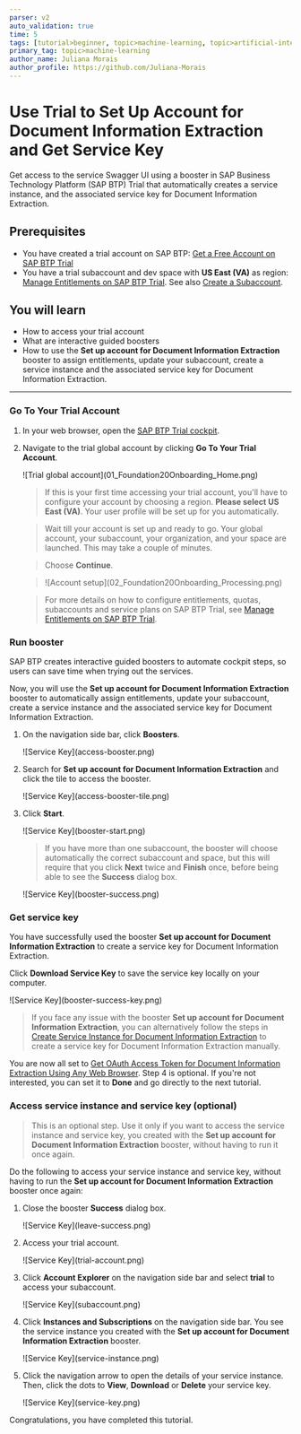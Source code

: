 ```yaml
---
parser: v2
auto_validation: true
time: 5
tags: [tutorial>beginner, topic>machine-learning, topic>artificial-intelligence, topic>cloud, software-product>sap-business-technology-platform, software-product>sap-ai-services, software-product>document-information-extraction]
primary_tag: topic>machine-learning
author_name: Juliana Morais
author_profile: https://github.com/Juliana-Morais
---
```


# Use Trial to Set Up Account for Document Information Extraction and Get Service Key
<!-- description --> Get access to the service Swagger UI using a booster in SAP Business Technology Platform (SAP BTP) Trial that automatically creates a service instance, and the associated service key for Document Information Extraction.

## Prerequisites
- You have created a trial account on SAP BTP: [Get a Free Account on SAP BTP Trial](hcp-create-trial-account)
- You have a trial subaccount and dev space with **US East (VA)** as region: [Manage Entitlements on SAP BTP Trial](cp-trial-entitlements). See also [Create a Subaccount](https://help.sap.com/viewer/65de2977205c403bbc107264b8eccf4b/Cloud/en-US/261ba9ca868f469baf64c22257324a75.html).

## You will learn
  - How to access your trial account
  - What are interactive guided boosters
  - How to use the **Set up account for Document Information Extraction** booster to assign entitlements, update your subaccount, create a service instance and the associated service key for Document Information Extraction.

---

### Go To Your Trial Account


1. In your web browser, open the [SAP BTP Trial cockpit](https://cockpit.hanatrial.ondemand.com/).

2. Navigate to the trial global account by clicking **Go To Your Trial Account**.

    <!-- border -->![Trial global account](01_Foundation20Onboarding_Home.png)

    >If this is your first time accessing your trial account, you'll have to configure your account by choosing a region. **Please select US East (VA)**. Your user profile will be set up for you automatically.

    >Wait till your account is set up and ready to go. Your global account, your subaccount, your organization, and your space are launched. This may take a couple of minutes.

    >Choose **Continue**.

    ><!-- border -->![Account setup](02_Foundation20Onboarding_Processing.png)

    >For more details on how to configure entitlements, quotas, subaccounts and service plans on SAP BTP Trial, see [Manage Entitlements on SAP BTP Trial](cp-trial-entitlements).



### Run booster


SAP BTP creates interactive guided boosters to automate cockpit steps, so users can save time when trying out the services.

Now, you will use the **Set up account for Document Information Extraction** booster to automatically assign entitlements, update your subaccount, create a service instance and the associated service key for Document Information Extraction.

1. On the navigation side bar, click **Boosters**.

    <!-- border -->![Service Key](access-booster.png)

2. Search for **Set up account for Document Information Extraction** and click the tile to access the booster.

    <!-- border -->![Service Key](access-booster-tile.png)

3. Click **Start**.

    <!-- border -->![Service Key](booster-start.png)

    >If you have more than one subaccount, the booster will choose automatically the correct subaccount and space, but this will require that you click **Next** twice and **Finish** once, before being able to see the **Success** dialog box.

    <!-- border -->![Service Key](booster-success.png)



### Get service key


You have successfully used the booster **Set up account for Document Information Extraction** to create a service key for Document Information Extraction.

Click **Download Service Key** to save the service key locally on your computer.

<!-- border -->![Service Key](booster-success-key.png)

>If you face any issue with the booster **Set up account for Document Information Extraction**, you can alternatively follow the steps in [Create Service Instance for Document Information Extraction](cp-aibus-dox-service-instance) to create a service key for Document Information Extraction manually.

You are now all set to [Get OAuth Access Token for Document Information Extraction Using Any Web Browser](cp-aibus-dox-web-oauth-token). Step 4 is optional. If you're not interested, you can set it to **Done** and go directly to the next tutorial.




### Access service instance and service key (optional)


> This is an optional step. Use it only if you want to access the service instance and service key, you created with the **Set up account for Document Information Extraction** booster, without having to run it once again.

Do the following to access your service instance and service key, without having to run the **Set up account for Document Information Extraction** booster once again:

1. Close the booster **Success** dialog box.

    <!-- border -->![Service Key](leave-success.png)

2. Access your trial account.

    <!-- border -->![Service Key](trial-account.png)

3. Click **Account Explorer** on the navigation side bar and select **trial** to access your subaccount.

    <!-- border -->![Service Key](subaccount.png)

4. Click **Instances and Subscriptions** on the navigation side bar. You see the service instance you created with the **Set up account for Document Information Extraction** booster.

    <!-- border -->![Service Key](service-instance.png)

5. Click the navigation arrow to open the details of your service instance. Then, click the dots to **View**, **Download** or **Delete** your service key.

    <!-- border -->![Service Key](service-key.png)

Congratulations, you have completed this tutorial.

